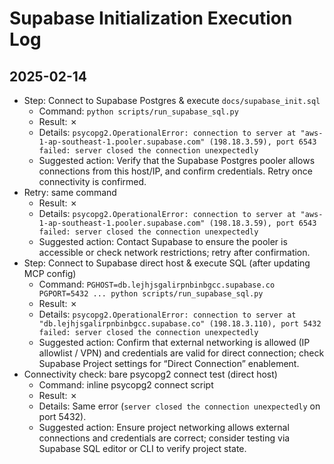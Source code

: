 # Supabase Initialization Execution Log

## 2025-02-14
- Step: Connect to Supabase Postgres & execute `docs/supabase_init.sql`
  - Command: `python scripts/run_supabase_sql.py`
  - Result: ✗
  - Details: `psycopg2.OperationalError: connection to server at "aws-1-ap-southeast-1.pooler.supabase.com" (198.18.3.59), port 6543 failed: server closed the connection unexpectedly`
  - Suggested action: Verify that the Supabase Postgres pooler allows connections from this host/IP, and confirm credentials. Retry once connectivity is confirmed.
- Retry: same command
  - Result: ✗
  - Details: `psycopg2.OperationalError: connection to server at "aws-1-ap-southeast-1.pooler.supabase.com" (198.18.3.59), port 6543 failed: server closed the connection unexpectedly`
  - Suggested action: Contact Supabase to ensure the pooler is accessible or check network restrictions; retry after confirmation.
- Step: Connect to Supabase direct host & execute SQL (after updating MCP config)
  - Command: `PGHOST=db.lejhjsgalirpnbinbgcc.supabase.co PGPORT=5432 ... python scripts/run_supabase_sql.py`
  - Result: ✗
  - Details: `psycopg2.OperationalError: connection to server at "db.lejhjsgalirpnbinbgcc.supabase.co" (198.18.3.110), port 5432 failed: server closed the connection unexpectedly`
  - Suggested action: Confirm that external networking is allowed (IP allowlist / VPN) and credentials are valid for direct connection; check Supabase Project settings for “Direct Connection” enablement.
- Connectivity check: bare psycopg2 connect test (direct host)
  - Command: inline psycopg2 connect script
  - Result: ✗
  - Details: Same error (`server closed the connection unexpectedly` on port 5432).
  - Suggested action: Ensure project networking allows external connections and credentials are correct; consider testing via Supabase SQL editor or CLI to verify project state.
